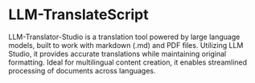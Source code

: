 # LLM-TranslateScript
LLM-Translator-Studio is a translation tool powered by large language models, built to work with markdown (.md) and PDF files. Utilizing LLM Studio, it provides accurate translations while maintaining original formatting. Ideal for multilingual content creation, it enables streamlined processing of documents across languages.
